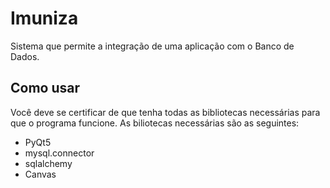 # Imuniza
Sistema que permite a integração de uma aplicação com o Banco de Dados.

## Como usar
Você deve se certificar de que tenha todas as bibliotecas necessárias para que o programa funcione. As biliotecas necessárias são as seguintes:
* PyQt5
* mysql.connector
* sqlalchemy
* Canvas
